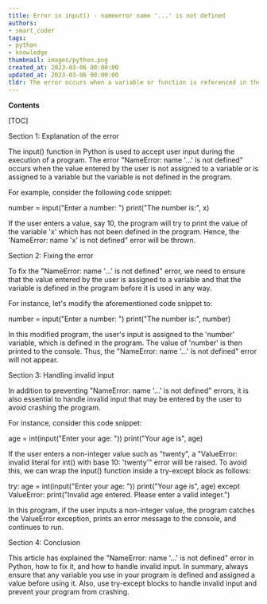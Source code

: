 ```yaml
---
title: Error in input() - nameerror name '...' is not defined
authors:
- smart_coder
tags:
- python
- knowledge
thumbnail: images/python.png
created_at: 2023-03-06 00:00:00
updated_at: 2023-03-06 00:00:00
tldr: The error occurs when a variable or function is referenced in the input() statement that has not been defined yet in Python.
---
```


**Contents**

[TOC]

Section 1: Explanation of the error

The input() function in Python is used to accept user input during the execution of a program. The error "NameError: name '...' is not defined" occurs when the value entered by the user is not assigned to a variable or is assigned to a variable but the variable is not defined in the program.

For example, consider the following code snippet:

number = input("Enter a number: ")
print("The number is:", x)

If the user enters a value, say 10, the program will try to print the value of the variable 'x' which has not been defined in the program. Hence, the 'NameError: name 'x' is not defined" error will be thrown.

Section 2: Fixing the error

To fix the "NameError: name '...' is not defined" error, we need to ensure that the value entered by the user is assigned to a variable and that the variable is defined in the program before it is used in any way.

For instance, let's modify the aforementioned code snippet to:

number = input("Enter a number: ")
print("The number is:", number)

In this modified program, the user's input is assigned to the 'number' variable, which is defined in the program. The value of 'number' is then printed to the console. Thus, the "NameError: name '...' is not defined" error will not appear.

Section 3: Handling invalid input

In addition to preventing "NameError: name '...' is not defined" errors, it is also essential to handle invalid input that may be entered by the user to avoid crashing the program.

For instance, consider this code snippet:

age = int(input("Enter your age: "))
print("Your age is", age)

If the user enters a non-integer value such as "twenty", a "ValueError: invalid literal for int() with base 10: 'twenty'" error will be raised. To avoid this, we can wrap the input() function inside a try-except block as follows:

try:
    age = int(input("Enter your age: "))
    print("Your age is", age)
except ValueError:
    print("Invalid age entered. Please enter a valid integer.")

In this program, if the user inputs a non-integer value, the program catches the ValueError exception, prints an error message to the console, and continues to run.

Section 4: Conclusion

This article has explained the "NameError: name '...' is not defined" error in Python, how to fix it, and how to handle invalid input. In summary, always ensure that any variable you use in your program is defined and assigned a value before using it. Also, use try-except blocks to handle invalid input and prevent your program from crashing.

